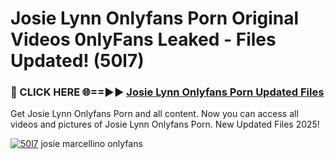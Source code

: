 # Josie Lynn Onlyfans Porn Original Videos 0nlyFans Leaked - Files Updated! (50l7)

<h3>🔴 CLICK HERE 🌐==►► <a href="https://tinyurl.com/ms9xzufz" rel="nofollow">Josie Lynn Onlyfans Porn Updated Files</a></h3>

Get Josie Lynn Onlyfans Porn and all content. Now you can access all videos and pictures of Josie Lynn Onlyfans Porn. New Updated Files 2025!

[![50l7](https://i.imgur.com/PQ7UWWw.gif)](https://tinyurl.com/ms9xzufz)
josie marcellino onlyfans
